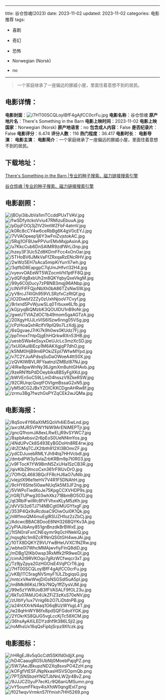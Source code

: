
---
title: 谷仓惊魂(2023)
date: 2023-11-02
updated: 2023-11-02
categories: 电影推荐
tags:
- 喜剧
- 奇幻
- 恐怖

- Norwegian (Norsk)
- no
---


> 一个家庭继承了一座偏远的挪威小屋，里面住着意想不到的居民。

## **电影详情**：

**电影封面**：<img src="https://image.tmdb.org/t/p/w200/7HT00SCQLoyIBfF4gAjfCC0crFu.jpg" alt="/7HT00SCQLoyIBfF4gAjfCC0crFu.jpg" title="/7HT00SCQLoyIBfF4gAjfCC0crFu.jpg">
**电影名称**：谷仓惊魂
**原产地片名**：There's Something in the Barn
**电影上映时间**：2023-11-02
**电影上映国家**：Norwegian (Norsk)
**原产地语言**：no
**包含成人内容**：False
**是否纪录片**：False
**电影评分**：6.474
**评分人数**：116
**热门程度**：36.417
**电影时长**：
**电影导演**：
**电影主演**：
**电影简介**：一个家庭继承了一座偏远的挪威小屋，里面住着意想不到的居民。

## **下载地址**：
[There's Something in the Barn |专业的种子搜索、磁力链接搜索引擎](https://movie.amd794.com:2083/?search=There%27s%20Something%20in%20the%20Barn&ordering=&mode=match_phrase&page_size=10&page=1)

[谷仓惊魂 |专业的种子搜索、磁力链接搜索引擎](https://movie.amd794.com:2083/?search=%E8%B0%B7%E4%BB%93%E6%83%8A%E9%AD%82&ordering=&mode=match_phrase&page_size=10&page=1)
 

## **电影剧照**：
<img src="https://image.tmdb.org/t/p/original/jBOyi3ibJbVa1imTCcddPUxTVAV.jpg" alt="/jBOyi3ibJbVa1imTCcddPUxTVAV.jpg" title="/jBOyi3ibJbVa1imTCcddPUxTVAV.jpg"><img src="https://image.tmdb.org/t/p/original/fwSDfyitckoVviu47RMizuEbuuA.jpg" alt="/fwSDfyitckoVviu47RMizuEbuuA.jpg" title="/fwSDfyitckoVviu47RMizuEbuuA.jpg"><img src="https://image.tmdb.org/t/p/original/pDpjFOOj3jZtV2ImtWZFbF4atmV.jpg" alt="/pDpjFOOj3jZtV2ImtWZFbF4atmV.jpg" title="/pDpjFOOj3jZtV2ImtWZFbF4atmV.jpg"><img src="https://image.tmdb.org/t/p/original/k0Rc8cCY4w6ceRbBg6K4gV0cEYJ.jpg" alt="/k0Rc8cCY4w6ceRbBg6K4gV0cEYJ.jpg" title="/k0Rc8cCY4w6ceRbBg6K4gV0cEYJ.jpg"><img src="https://image.tmdb.org/t/p/original/7VVAOpeep1j6Y3wFniZvjstokAC.jpg" alt="/7VVAOpeep1j6Y3wFniZvjstokAC.jpg" title="/7VVAOpeep1j6Y3wFniZvjstokAC.jpg"><img src="https://image.tmdb.org/t/p/original/5Rqj1OFBUwPPVurEMxMxjpAsinA.jpg" alt="/5Rqj1OFBUwPPVurEMxMxjpAsinA.jpg" title="/5Rqj1OFBUwPPVurEMxMxjpAsinA.jpg"><img src="https://image.tmdb.org/t/p/original/u7KkcCub6DnSAIMR9zdfWrLi3np.jpg" alt="/u7KkcCub6DnSAIMR9zdfWrLi3np.jpg" title="/u7KkcCub6DnSAIMR9zdfWrLi3np.jpg"><img src="https://image.tmdb.org/t/p/original/hzey3F3Uc5Zd8KDmFFcc4xOnOar.jpg" alt="/hzey3F3Uc5Zd8KDmFFcc4xOnOar.jpg" title="/hzey3F3Uc5Zd8KDmFFcc4xOnOar.jpg"><img src="https://image.tmdb.org/t/p/original/5THoBV6JMkVaFfZRxqaRzENcRHV.jpg" alt="/5THoBV6JMkVaFfZRxqaRzENcRHV.jpg" title="/5THoBV6JMkVaFfZRxqaRzENcRHV.jpg"><img src="https://image.tmdb.org/t/p/original/2wWz5EH7sAca5mipKiYurrIl7wh.jpg" alt="/2wWz5EH7sAca5mipKiYurrIl7wh.jpg" title="/2wWz5EH7sAca5mipKiYurrIl7wh.jpg"><img src="https://image.tmdb.org/t/p/original/3qtfbD8EapgpC7qUmJHfvrI32H4.jpg" alt="/3qtfbD8EapgpC7qUmJHfvrI32H4.jpg" title="/3qtfbD8EapgpC7qUmJHfvrI32H4.jpg"><img src="https://image.tmdb.org/t/p/original/vyevvOAEeWT5WZocmVhI1ptFF8Q.jpg" alt="/vyevvOAEeWT5WZocmVhI1ptFF8Q.jpg" title="/vyevvOAEeWT5WZocmVhI1ptFF8Q.jpg"><img src="https://image.tmdb.org/t/p/original/ydQFdgBxbUh2m8QKYqbyQxeVkgM.jpg" alt="/ydQFdgBxbUh2m8QKYqbyQxeVkgM.jpg" title="/ydQFdgBxbUh2m8QKYqbyQxeVkgM.jpg"><img src="https://image.tmdb.org/t/p/original/99y6C0j0ucy7zPBNB3mqj96ANbp.jpg" alt="/99y6C0j0ucy7zPBNB3mqj96ANbp.jpg" title="/99y6C0j0ucy7zPBNB3mqj96ANbp.jpg"><img src="https://image.tmdb.org/t/p/original/cINVFlFFQjoNbXh0bA86TZsNwSW.jpg" alt="/cINVFlFFQjoNbXh0bA86TZsNwSW.jpg" title="/cINVFlFFQjoNbXh0bA86TZsNwSW.jpg"><img src="https://image.tmdb.org/t/p/original/yV8rcJ74IGh959VLSRzfxCzRtQf.jpg" alt="/yV8rcJ74IGh959VLSRzfxCzRtQf.jpg" title="/yV8rcJ74IGh959VLSRzfxCzRtQf.jpg"><img src="https://image.tmdb.org/t/p/original/iO2Diwbf2ZZy0zUxhNjooV7Cvyf.jpg" alt="/iO2Diwbf2ZZy0zUxhNjooV7Cvyf.jpg" title="/iO2Diwbf2ZZy0zUxhNjooV7Cvyf.jpg"><img src="https://image.tmdb.org/t/p/original/8rIxnd5PvWjuwSLq0Trbuxe6Lfb.jpg" alt="/8rIxnd5PvWjuwSLq0Trbuxe6Lfb.jpg" title="/8rIxnd5PvWjuwSLq0Trbuxe6Lfb.jpg"><img src="https://image.tmdb.org/t/p/original/kGjzyqBiQMzbK3QOUIDU1nB9oNr.jpg" alt="/kGjzyqBiQMzbK3QOUIDU1nB9oNr.jpg" title="/kGjzyqBiQMzbK3QOUIDU1nB9oNr.jpg"><img src="https://image.tmdb.org/t/p/original/gweUTVlAZdOC1b49mom5gaAGTzA.jpg" alt="/gweUTVlAZdOC1b49mom5gaAGTzA.jpg" title="/gweUTVlAZdOC1b49mom5gaAGTzA.jpg"><img src="https://image.tmdb.org/t/p/original/20XgyHUJLnVIS6lSzw6nng05VSg.jpg" alt="/20XgyHUJLnVIS6lSzw6nng05VSg.jpg" title="/20XgyHUJLnVIS6lSzw6nng05VSg.jpg"><img src="https://image.tmdb.org/t/p/original/cPzHoaQxhRcIfV9plQ9o7LzXdjj.jpg" alt="/cPzHoaQxhRcIfV9plQ9o7LzXdjj.jpg" title="/cPzHoaQxhRcIfV9plQ9o7LzXdjj.jpg"><img src="https://image.tmdb.org/t/p/original/6sQgvaeJ7rKi7k9h0ws0KUdz7Fj.jpg" alt="/6sQgvaeJ7rKi7k9h0ws0KUdz7Fj.jpg" title="/6sQgvaeJ7rKi7k9h0ws0KUdz7Fj.jpg"><img src="https://image.tmdb.org/t/p/original/ppTmoxThtpGjgEhHQrkwRXn53HB.jpg" alt="/ppTmoxThtpGjgEhHQrkwRXn53HB.jpg" title="/ppTmoxThtpGjgEhHQrkwRXn53HB.jpg"><img src="https://image.tmdb.org/t/p/original/uesbSWa4eSsyxDeUJcLc3mzXcSD.jpg" alt="/uesbSWa4eSsyxDeUJcLc3mzXcSD.jpg" title="/uesbSWa4eSsyxDeUJcLc3mzXcSD.jpg"><img src="https://image.tmdb.org/t/p/original/1xUl0Aul8iEcp1M6AKXgjqP7dhO.jpg" alt="/1xUl0Aul8iEcp1M6AKXgjqP7dhO.jpg" title="/1xUl0Aul8iEcp1M6AKXgjqP7dhO.jpg"><img src="https://image.tmdb.org/t/p/original/k5NM0HjB9m6POkiZEpI7WfwMYpd.jpg" alt="/k5NM0HjB9m6POkiZEpI7WfwMYpd.jpg" title="/k5NM0HjB9m6POkiZEpI7WfwMYpd.jpg"><img src="https://image.tmdb.org/t/p/original/v7C2YJuAPdsqSuDaOWoeA4ttS0X.jpg" alt="/v7C2YJuAPdsqSuDaOWoeA4ttS0X.jpg" title="/v7C2YJuAPdsqSuDaOWoeA4ttS0X.jpg"><img src="https://image.tmdb.org/t/p/original/zQVKlWBVLRFYaatnzlZMBzl87NJ.jpg" alt="/zQVKlWBVLRFYaatnzlZMBzl87NJ.jpg" title="/zQVKlWBVLRFYaatnzlZMBzl87NJ.jpg"><img src="https://image.tmdb.org/t/p/original/4lRw8pwWnNy36JgmXm8uhtGHAvb.jpg" alt="/4lRw8pwWnNy36JgmXm8uhtGHAvb.jpg" title="/4lRw8pwWnNy36JgmXm8uhtGHAvb.jpg"><img src="https://image.tmdb.org/t/p/original/9zeRN1fbPdDOeyblks8BSyFgXKd.jpg" alt="/9zeRN1fbPdDOeyblks8BSyFgXKd.jpg" title="/9zeRN1fbPdDOeyblks8BSyFgXKd.jpg"><img src="https://image.tmdb.org/t/p/original/bWVEn5oC59LLmD4hsszV9ZkeRSW.jpg" alt="/bWVEn5oC59LLmD4hsszV9ZkeRSW.jpg" title="/bWVEn5oC59LLmD4hsszV9ZkeRSW.jpg"><img src="https://image.tmdb.org/t/p/original/92CRUrqcQxqtFOVIgmBssaG2xN5.jpg" alt="/92CRUrqcQxqtFOVIgmBssaG2xN5.jpg" title="/92CRUrqcQxqtFOVIgmBssaG2xN5.jpg"><img src="https://image.tmdb.org/t/p/original/yM5dCG2JBxYZOICKKCDgnAHRw8f.jpg" alt="/yM5dCG2JBxYZOICKKCDgnAHRw8f.jpg" title="/yM5dCG2JBxYZOICKKCDgnAHRw8f.jpg"><img src="https://image.tmdb.org/t/p/original/zrmu3Bg7fwzhGsPYZqCEk2wJQMa.jpg" alt="/zrmu3Bg7fwzhGsPYZqCEk2wJQMa.jpg" title="/zrmu3Bg7fwzhGsPYZqCEk2wJQMa.jpg">

## **电影海报**：
<img src="https://image.tmdb.org/t/p/original/8qSov4Y66aXtMSQoVh4iEi5wLnd.jpg" alt="/8qSov4Y66aXtMSQoVh4iEi5wLnd.jpg" title="/8qSov4Y66aXtMSQoVh4iEi5wLnd.jpg"><img src="https://image.tmdb.org/t/p/original/axrzMJR5VPWYNiW9ArENiMEPTjr.jpg" alt="/axrzMJR5VPWYNiW9ArENiMEPTjr.jpg" title="/axrzMJR5VPWYNiW9ArENiMEPTjr.jpg"><img src="https://image.tmdb.org/t/p/original/gncQ1homJA8exLRwELjR9vSYWC7.jpg" alt="/gncQ1homJA8exLRwELjR9vSYWC7.jpg" title="/gncQ1homJA8exLRwELjR9vSYWC7.jpg"><img src="https://image.tmdb.org/t/p/original/8spbAebsvi2r6pEoS0UeNf4mYos.jpg" alt="/8spbAebsvi2r6pEoS0UeNf4mYos.jpg" title="/8spbAebsvi2r6pEoS0UeNf4mYos.jpg"><img src="https://image.tmdb.org/t/p/original/4NdUPvCk8S493EyBGDoHn8RE4rw.jpg" alt="/4NdUPvCk8S493EyBGDoHn8RE4rw.jpg" title="/4NdUPvCk8S493EyBGDoHn8RE4rw.jpg"><img src="https://image.tmdb.org/t/p/original/4tZCMqTCJX2tbth912Xl3BOmrZF.jpg" alt="/4tZCMqTCJX2tbth912Xl3BOmrZF.jpg" title="/4tZCMqTCJX2tbth912Xl3BOmrZF.jpg"><img src="https://image.tmdb.org/t/p/original/ydCDJuxebRMLYJh94tq7HHVcbdl.jpg" alt="/ydCDJuxebRMLYJh94tq7HHVcbdl.jpg" title="/ydCDJuxebRMLYJh94tq7HHVcbdl.jpg"><img src="https://image.tmdb.org/t/p/original/dmbdPW3y5vlaZrbKRBm9p7t0R03.jpg" alt="/dmbdPW3y5vlaZrbKRBm9p7t0R03.jpg" title="/dmbdPW3y5vlaZrbKRBm9p7t0R03.jpg"><img src="https://image.tmdb.org/t/p/original/v9FTocK1YW9BmN5ZxUHa1SzCB3R.jpg" alt="/v9FTocK1YW9BmN5ZxUHa1SzCB3R.jpg" title="/v9FTocK1YW9BmN5ZxUHa1SzCB3R.jpg"><img src="https://image.tmdb.org/t/p/original/qivKlbZ9lncoCxn361rF9lUvDrO.jpg" alt="/qivKlbZ9lncoCxn361rF9lUvDrO.jpg" title="/qivKlbZ9lncoCxn361rF9lUvDrO.jpg"><img src="https://image.tmdb.org/t/p/original/7OfhQL4683BQcFFRcHJ6aO7uNIb.jpg" alt="/7OfhQL4683BQcFFRcHJ6aO7uNIb.jpg" title="/7OfhQL4683BQcFFRcHJ6aO7uNIb.jpg"><img src="https://image.tmdb.org/t/p/original/vIejzlX96e1teHV7V4R1F5DNAhH.jpg" alt="/vIejzlX96e1teHV7V4R1F5DNAhH.jpg" title="/vIejzlX96e1teHV7V4R1F5DNAhH.jpg"><img src="https://image.tmdb.org/t/p/original/9cHY6Stte5l0awNUq5k5M3JF2ng.jpg" alt="/9cHY6Stte5l0awNUq5k5M3JF2ng.jpg" title="/9cHY6Stte5l0awNUq5k5M3JF2ng.jpg"><img src="https://image.tmdb.org/t/p/original/5VWPoTiedKoJe75KpgCCXVHDP9s.jpg" alt="/5VWPoTiedKoJe75KpgCCXVHDP9s.jpg" title="/5VWPoTiedKoJe75KpgCCXVHDP9s.jpg"><img src="https://image.tmdb.org/t/p/original/rGRjTUPwg303whXkz71BbmBO5OD.jpg" alt="/rGRjTUPwg303whXkz71BbmBO5OD.jpg" title="/rGRjTUPwg303whXkz71BbmBO5OD.jpg"><img src="https://image.tmdb.org/t/p/original/qt3RbIFwiWc8fVFVhxxKLyM5zKh.jpg" alt="/qt3RbIFwiWc8fVFVhxxKLyM5zKh.jpg" title="/qt3RbIFwiWc8fVFVhxxKLyM5zKh.jpg"><img src="https://image.tmdb.org/t/p/original/dVVSi3z6TJ714NBCgt0MUGYfxgF.jpg" alt="/dVVSi3z6TJ714NBCgt0MUGYfxgF.jpg" title="/dVVSi3z6TJ714NBCgt0MUGYfxgF.jpg"><img src="https://image.tmdb.org/t/p/original/353P4Qx9uRcdoaC9OiwOui0K1Qk.jpg" alt="/353P4Qx9uRcdoaC9OiwOui0K1Qk.jpg" title="/353P4Qx9uRcdoaC9OiwOui0K1Qk.jpg"><img src="https://image.tmdb.org/t/p/original/nWfmoQM4muEglRSUZHfoz2zZbCj.jpg" alt="/nWfmoQM4muEglRSUZHfoz2zZbCj.jpg" title="/nWfmoQM4muEglRSUZHfoz2zZbCj.jpg"><img src="https://image.tmdb.org/t/p/original/AdcwcBBAC8DooE6NH326BQYKv3A.jpg" alt="/AdcwcBBAC8DooE6NH326BQYKv3A.jpg" title="/AdcwcBBAC8DooE6NH326BQYKv3A.jpg"><img src="https://image.tmdb.org/t/p/original/yPIAJibAny851gnBnzdkBrBWxE.jpg" alt="/yPIAJibAny851gnBnzdkBrBWxE.jpg" title="/yPIAJibAny851gnBnzdkBrBWxE.jpg"><img src="https://image.tmdb.org/t/p/original/1tSN0rsFxnCNEqymr9qGcHNekIQ.jpg" alt="/1tSN0rsFxnCNEqymr9qGcHNekIQ.jpg" title="/1tSN0rsFxnCNEqymr9qGcHNekIQ.jpg"><img src="https://image.tmdb.org/t/p/original/nqsgNc1m9ZcR1NnQSGtGH4weJAi.jpg" alt="/nqsgNc1m9ZcR1NnQSGtGH4weJAi.jpg" title="/nqsgNc1m9ZcR1NnQSGtGH4weJAi.jpg"><img src="https://image.tmdb.org/t/p/original/10TX8DQKYZ9VUYwBHeUVXC1NZRw.jpg" alt="/10TX8DQKYZ9VUYwBHeUVXC1NZRw.jpg" title="/10TX8DQKYZ9VUYwBHeUVXC1NZRw.jpg"><img src="https://image.tmdb.org/t/p/original/wbhe0l7WhcMMAjwvfiyFlnQ8diD.jpg" alt="/wbhe0l7WhcMMAjwvfiyFlnQ8diD.jpg" title="/wbhe0l7WhcMMAjwvfiyFlnQ8diD.jpg"><img src="https://image.tmdb.org/t/p/original/mDBg12IKb0wsp3RxMfk2fR9weDI.jpg" alt="/mDBg12IKb0wsp3RxMfk2fR9weDI.jpg" title="/mDBg12IKb0wsp3RxMfk2fR9weDI.jpg"><img src="https://image.tmdb.org/t/p/original/cimA2t9RVKOqo7gRzWCfwqcr3xT.jpg" alt="/cimA2t9RVKOqo7gRzWCfwqcr3xT.jpg" title="/cimA2t9RVKOqo7gRzWCfwqcr3xT.jpg"><img src="https://image.tmdb.org/t/p/original/Tz9jyZpya20zHGOisE4VqPCrT6.jpg" alt="/Tz9jyZpya20zHGOisE4VqPCrT6.jpg" title="/Tz9jyZpya20zHGOisE4VqPCrT6.jpg"><img src="https://image.tmdb.org/t/p/original/7HT00SCQLoyIBfF4gAjfCC0crFu.jpg" alt="/7HT00SCQLoyIBfF4gAjfCC0crFu.jpg" title="/7HT00SCQLoyIBfF4gAjfCC0crFu.jpg"><img src="https://image.tmdb.org/t/p/original/vKBj1TC5ragNV5myF1ULZbgiqsG.jpg" alt="/vKBj1TC5ragNV5myF1ULZbgiqsG.jpg" title="/vKBj1TC5ragNV5myF1ULZbgiqsG.jpg"><img src="https://image.tmdb.org/t/p/original/nntcxVAwWwjDiGsNSGSdl5uA5pI.jpg" alt="/nntcxVAwWwjDiGsNSGSdl5uA5pI.jpg" title="/nntcxVAwWwjDiGsNSGSdl5uA5pI.jpg"><img src="https://image.tmdb.org/t/p/original/m8Mk86KsLI1Kb7NQy1ffZlysVJM.jpg" alt="/m8Mk86KsLI1Kb7NQy1ffZlysVJM.jpg" title="/m8Mk86KsLI1Kb7NQy1ffZlysVJM.jpg"><img src="https://image.tmdb.org/t/p/original/99e5zYWRUoB3fFVASALF9fOL23u.jpg" alt="/99e5zYWRUoB3fFVASALF9fOL23u.jpg" title="/99e5zYWRUoB3fFVASALF9fOL23u.jpg"><img src="https://image.tmdb.org/t/p/original/6kTu07AMJO4UkZFiZ3zKsS70eNV.jpg" alt="/6kTu07AMJO4UkZFiZ3zKsS70eNV.jpg" title="/6kTu07AMJO4UkZFiZ3zKsS70eNV.jpg"><img src="https://image.tmdb.org/t/p/original/zUIbYy1ux7Vnlg6b2O7LiDtdnPB.jpg" alt="/zUIbYy1ux7Vnlg6b2O7LiDtdnPB.jpg" title="/zUIbYy1ux7Vnlg6b2O7LiDtdnPB.jpg"><img src="https://image.tmdb.org/t/p/original/a24htXXrkN4aq1G6qBUzWYsgL4T.jpg" alt="/a24htXXrkN4aq1G6qBUzWYsgL4T.jpg" title="/a24htXXrkN4aq1G6qBUzWYsgL4T.jpg"><img src="https://image.tmdb.org/t/p/original/ie28qHnWY86fx8pdSQFGdoitYGK.jpg" alt="/ie28qHnWY86fx8pdSQFGdoitYGK.jpg" title="/ie28qHnWY86fx8pdSQFGdoitYGK.jpg"><img src="https://image.tmdb.org/t/p/original/2YOkrKS8QiJG5vgLccKjTc58XCM.jpg" alt="/2YOkrKS8QiJG5vgLccKjTc58XCM.jpg" title="/2YOkrKS8QiJG5vgLccKjTc58XCM.jpg"><img src="https://image.tmdb.org/t/p/original/36hsAyAXiLEDYzdhf9t386L5jl2.jpg" alt="/36hsAyAXiLEDYzdhf9t386L5jl2.jpg" title="/36hsAyAXiLEDYzdhf9t386L5jl2.jpg"><img src="https://image.tmdb.org/t/p/original/roMhsUx16qQsFipbjSrpz9Xfczk.jpg" alt="/roMhsUx16qQsFipbjSrpz9Xfczk.jpg" title="/roMhsUx16qQsFipbjSrpz9Xfczk.jpg">

## **电影图标**：
<img src="https://image.tmdb.org/t/p/original/rHRgEJ8v5qGcCdt5SKlfd0idjjX.png" alt="/rHRgEJ8v5qGcCdt5SKlfd0idjjX.png" title="/rHRgEJ8v5qGcCdt5SKlfd0idjjX.png"><img src="https://image.tmdb.org/t/p/original/hD4CaaugRG5UbNlj0MoebPajqPZ.png" alt="/hD4CaaugRG5UbNlj0MoebPajqPZ.png" title="/hD4CaaugRG5UbNlj0MoebPajqPZ.png"><img src="https://image.tmdb.org/t/p/original/5W7jAeJBkupzND2Xq8sxsPO4ZzH.png" alt="/5W7jAeJBkupzND2Xq8sxsPO4ZzH.png" title="/5W7jAeJBkupzND2Xq8sxsPO4ZzH.png"><img src="https://image.tmdb.org/t/p/original/kOFgfVtESFJNpNxasHlSVSOpmQb.png" alt="/kOFgfVtESFJNpNxasHlSVSOpmQb.png" title="/kOFgfVtESFJNpNxasHlSVSOpmQb.png"><img src="https://image.tmdb.org/t/p/original/7PTjSNSbzeYNQTJbNnLW2jr4BvZ.png" alt="/7PTjSNSbzeYNQTJbNnLW2jr4BvZ.png" title="/7PTjSNSbzeYNQTJbNnLW2jr4BvZ.png"><img src="https://image.tmdb.org/t/p/original/9JJJCZ0yuP7ecKLr9Q6anUMSumn.png" alt="/9JJJCZ0yuP7ecKLr9Q6anUMSumn.png" title="/9JJJCZ0yuP7ecKLr9Q6anUMSumn.png"><img src="https://image.tmdb.org/t/p/original/vY5oumFFkqv4lsXfoW0qnglExI7.png" alt="/vY5oumFFkqv4lsXfoW0qnglExI7.png" title="/vY5oumFFkqv4lsXfoW0qnglExI7.png"><img src="https://image.tmdb.org/t/p/original/f021wqvVrmkn57IYmixh7HH5269.png" alt="/f021wqvVrmkn57IYmixh7HH5269.png" title="/f021wqvVrmkn57IYmixh7HH5269.png">
